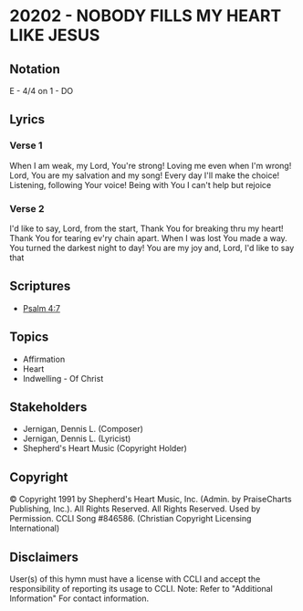# 20202 - NOBODY FILLS MY HEART LIKE JESUS

## Notation

E - 4/4 on 1 - DO

## Lyrics

### Verse 1

When I am weak, my Lord, You're strong! Loving me even when I'm wrong! Lord, You are my salvation and my song! Every day I'll make the choice! Listening, following Your voice! Being with You I can't help but rejoice 

### Verse 2

I'd like to say, Lord, from the start, Thank You for breaking thru my heart! Thank You for tearing ev'ry chain apart. When I was lost You made a way. You turned the darkest night to day! You are my joy and, Lord, I'd like to say that


## Scriptures

- [Psalm 4:7](https://www.biblegateway.com/passage/?search=Psalm%204%3A7)

## Topics

- Affirmation
- Heart
- Indwelling - Of Christ

## Stakeholders

- Jernigan, Dennis L. (Composer)
- Jernigan, Dennis L. (Lyricist)
- Shepherd's Heart Music (Copyright Holder)

## Copyright

© Copyright 1991 by Shepherd's Heart Music, Inc. (Admin. by PraiseCharts Publishing, Inc.). All Rights Reserved. All Rights Reserved. Used by Permission. CCLI Song #846586.
(Christian Copyright Licensing International)

## Disclaimers

User(s) of this hymn must have a license with CCLI and accept the responsibility of reporting its usage to CCLI.
Note: Refer to "Additional Information" For contact information.

